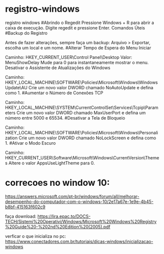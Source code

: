 # registro-windows
registro windows
#Abrindo o Regedit
Pressione Windows + R para abrir a caixa de execução.
Digite regedit e pressione Enter.
Comandos Úteis
#Backup do Registro

Antes de fazer alterações, sempre faça um backup: Arquivo > Exportar, escolha um local e um nome.
#Alterar Tempo de Espera do Menu Iniciar

Caminho: HKEY_CURRENT_USER\Control Panel\Desktop
Valor: MenuShowDelay
Mude para 0 para instantaneamente mostrar o menu.
Desativar o Assistente de Atualizações do Windows

Caminho: HKEY_LOCAL_MACHINE\SOFTWARE\Policies\Microsoft\Windows\WindowsUpdate\AU
Crie um novo valor DWORD chamado NoAutoUpdate e defina como 1.
#Aumentar o Número de Conexões TCP

Caminho: HKEY_LOCAL_MACHINE\SYSTEM\CurrentControlSet\Services\Tcpip\Parameters
Crie um novo valor DWORD chamado MaxUserPort e defina um número entre 5000 e 65534.
#Desativar a Tela de Bloqueio

Caminho: HKEY_LOCAL_MACHINE\SOFTWARE\Policies\Microsoft\Windows\Personalization
Crie um novo valor DWORD chamado NoLockScreen e defina como 1.
#Ativar o Modo Escuro

Caminho: HKEY_CURRENT_USER\Software\Microsoft\Windows\CurrentVersion\Themes
Altere o valor AppsUseLightTheme para 0.

# correcoes no window 10:
https://answers.microsoft.com/pt-br/windows/forum/all/melhorar-desempenho-do-computador-com-o-windows-10/2e17a67e-1e9e-4b45-b8bf-415163f602c9

faça download:
https://lira.epac.to/DOCS-TECH/Sistemi%20Operativi/Windows/Microsoft%20Windows%20Registry%20Guide%20-%202nd%20Edition%20(2005).pdf

verficar o que inicializa no pc: 
https://www.conectadores.com.br/tutoriais/dicas-windows/inicializacao-windows

